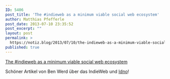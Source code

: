 ```yaml
---
ID: 5406
post_title: 'The #indieweb as a minimum viable social web ecosystem'
author: Matthias Pfefferle
post_date: 2013-07-10 23:35:52
post_excerpt: ""
layout: post
permalink: >
  https://notiz.blog/2013/07/10/the-indieweb-as-a-minimum-viable-social-web-ecosystem/
published: true
---
```

<a href="http://werd.io/entry/51dca7e2bed7de945debf707/the-indieweb-as-a-minimum-viable-social-web-ecosystem" class="u-like u-objekt-of-like">The #indieweb as a minimum viable social web ecosystem</a>

Schöner Artikel von Ben Werd über das IndieWeb und <a href="http://idno.co">Idno</a>!